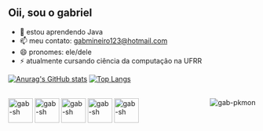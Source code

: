 ## Oii, sou o gabriel


- 🌱 estou aprendendo Java
- 📫 meu contato: gabmineiro123@hotmail.com
- 😄 pronomes: ele/dele
- ⚡ atualmente cursando ciência da computação na UFRR

[![Anurag's GitHub stats](https://github-readme-stats.vercel.app/api?username=grapegabi&theme=midnight-purple&show_icons=true)](https://github.com/anuraghazra/github-readme-stats)
[![Top Langs](https://github-readme-stats.vercel.app/api/top-langs/?username=grapegabi&theme=midnight-purple&layout=donut)](https://github.com/anuraghazra/github-readme-stats)

<div style="display: inline_block"><br>

  <img align="center" alt="gab-sh" height="50" width="50" src="https://cdn.jsdelivr.net/gh/devicons/devicon@latest/icons/bash/bash-plain.svg" />
  <img align="center" alt="gab-sh" height="50" width="50" src="https://cdn.jsdelivr.net/gh/devicons/devicon@latest/icons/c/c-original.svg" />
  <img align="center" alt="gab-sh" height="50" width="50" src="https://cdn.jsdelivr.net/gh/devicons/devicon@latest/icons/java/java-original.svg" />
  <img align="center" alt="gab-sh" height="50" width="50" src="https://cdn.jsdelivr.net/gh/devicons/devicon@latest/icons/linux/linux-original.svg" />
  <img align="center" alt="gab-sh" height="50" width="50" src="https://cdn.jsdelivr.net/gh/devicons/devicon@latest/icons/python/python-original.svg" />
  <img align="right" alt="gab-pkmon" src="https://media.giphy.com/media/v1.Y2lkPTc5MGI3NjExcmNnb3k0djBicXR5bnlsenNxOGRmeHplNHFrajdoaXl2N2kzbXA0ZCZlcD12MV9pbnRlcm5hbF9naWZfYnlfaWQmY3Q9Zw/PxMLQ3ro9Tcmdqv0Wv/giphy.gif" />
              
</div>

##

